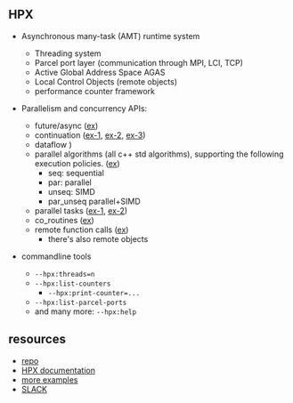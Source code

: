 ## HPX

- Asynchronous many-task (AMT) runtime system
    - Threading system
    - Parcel port layer (communication through MPI, LCI, TCP)
    - Active Global Address Space AGAS
    - Local Control Objects (remote objects)
    - performance counter framework

- Parallelism and concurrency APIs:
    - future/async ([ex](02_future_simple.cpp))
    - continuation ([ex-1](03_future_then.cpp), [ex-2](04_when_all.cpp), [ex-3](05_wait_all.cpp))
    - dataflow )
    - parallel algorithms (all c++ std algorithms), supporting the following execution policies. ([ex](07_for_each_par.cpp))
      - seq: sequential
      - par: parallel
      - unseq: SIMD
      - par_unseq parallel+SIMD
    - parallel tasks ([ex-1](08_parallel_tasks.cpp), [ex-2](09_parallel_tasks_with_return.cpp))
    - co_routines ([ex](10_co_wait.cpp))
    - remote function calls ([ex](11_remote_call.cpp))
        - there's also remote objects

- commandline tools
    - `--hpx:threads=n`
    - `--hpx:list-counters`
        - `--hpx:print-counter=...`
    - `--hpx:list-parcel-ports`
    - and many more: `--hpx:help`

## resources
- [repo](https://github.com/STEllAR-GROUP/hpx)
- [HPX documentation](https://hpx-docs.stellar-group.org/latest/html/index.html)
- [more examples](https://github.com/STEllAR-GROUP/hpx/tree/master/examples)
- [SLACK](https://discord.gg/Tn9QuzVjvy)